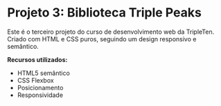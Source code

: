 # Projeto 3: Biblioteca Triple Peaks

Este é o terceiro projeto do curso de desenvolvimento web da TripleTen.  
Criado com HTML e CSS puros, seguindo um design responsivo e semântico.

**Recursos utilizados:**
- HTML5 semântico
- CSS Flexbox
- Posicionamento
- Responsividade
